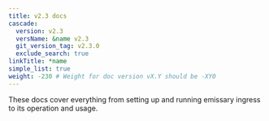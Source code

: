 ```yaml
---
title: v2.3 docs
cascade:
  version: v2.3
  versName: &name v2.3
  git_version_tag: v2.3.0
  exclude_search: true
linkTitle: *name
simple_list: true
weight: -230 # Weight for doc version vX.Y should be -XY0
---
```


These docs cover everything from setting up and running emissary ingress to its operation and usage.
